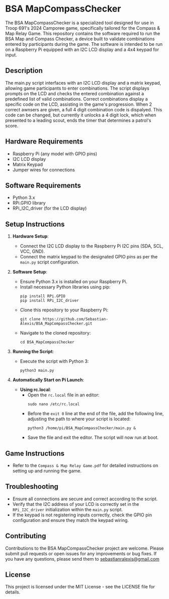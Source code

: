 # BSA MapCompassChecker

The BSA MapCompassChecker is a specialized tool designed for use in Troop 691's 2024 Camporee game, specifically tailored for the Compass & Map Relay Game. This repository contains the software required to run the BSA Map and Compass Checker, a device built to validate combinations entered by participants during the game. The software is intended to be run on a Raspberry Pi equipped with an I2C LCD display and a 4x4 keypad for input.

## Description

The main.py script interfaces with an I2C LCD display and a matrix keypad, allowing game participants to enter combinations. The script displays prompts on the LCD and checks the entered combination against a predefined list of valid combinations. Correct combinations display a specific code on the LCD, assisting in the game's progression. When 2 correct awnsers are given, a full 4 digit combination code is dispalyed. This code can be changed, but currently it unlocks a 4 digit lock, which when presented to a leading scout, ends the timer that determines a patrol's score.

## Hardware Requirements

- Raspberry Pi (any model with GPIO pins)
- I2C LCD display
- Matrix Keypad
- Jumper wires for connections

## Software Requirements

- Python 3.x
- RPi.GPIO library
- RPi_I2C_driver (for the LCD display)

## Setup Instructions

1. **Hardware Setup**:

   - Connect the I2C LCD display to the Raspberry Pi I2C pins (SDA, SCL, VCC, GND).
   - Connect the matrix keypad to the designated GPIO pins as per the `main.py` script configuration.

2. **Software Setup**:

   - Ensure Python 3.x is installed on your Raspberry Pi.
   - Install necessary Python libraries using pip:
     ```
     pip install RPi.GPIO
     pip install RPi_I2C_driver
     ```
   - Clone this repository to your Raspberry Pi:
     ```
     git clone https://github.com/Sebastian-Alexis/BSA_MapCompassChecker.git
     ```
   - Navigate to the cloned repository:
     ```
     cd BSA_MapCompassChecker
     ```

3. **Running the Script**:

   - Execute the script with Python 3:
     ```
     python3 main.py
     ```

4. **Automatically Start on Pi Launch**:
   - **Using rc.local**:
     - Open the `rc.local` file in an editor:
       ```
       sudo nano /etc/rc.local
       ```
     - Before the `exit 0` line at the end of the file, add the following line, adjusting the path to where your script is located:
       ```
       python3 /home/pi/BSA_MapCompassChecker/main.py &
       ```
     - Save the file and exit the editor. The script will now run at boot.

## Game Instructions

- Refer to the `Compass & Map Relay Game.pdf` for detailed instructions on setting up and running the game.

## Troubleshooting

- Ensure all connections are secure and correct according to the script.
- Verify that the I2C address of your LCD is correctly set in the `RPi_I2C_driver` initialization within the `main.py` script.
- If the keypad is not registering inputs correctly, check the GPIO pin configuration and ensure they match the keypad wiring.

## Contributing

Contributions to the BSA MapCompassChecker project are welcome. Please submit pull requests or open issues for any improvements or bug fixes. If you have any questions, please send them to sebastianralexis@gmail.com

## License

This project is licensed under the MIT License - see the LICENSE file for details.
